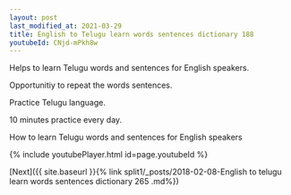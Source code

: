 ```yaml
---
layout: post
last_modified_at: 2021-03-29
title: English to Telugu learn words sentences dictionary 188 
youtubeId: CNjd-mPkh8w
---
```

 
 
Helps to learn Telugu words and sentences for English speakers.

Opportunitiy to repeat the words sentences. 

Practice Telugu language. 
 
10 minutes practice every day. 
 
How to learn Telugu words and sentences for English speakers 
 
{% include youtubePlayer.html id=page.youtubeId %}
 
 
[Next]({{ site.baseurl }}{% link  split1/_posts/2018-02-08-English to telugu learn words sentences dictionary 265 .md%})
 

